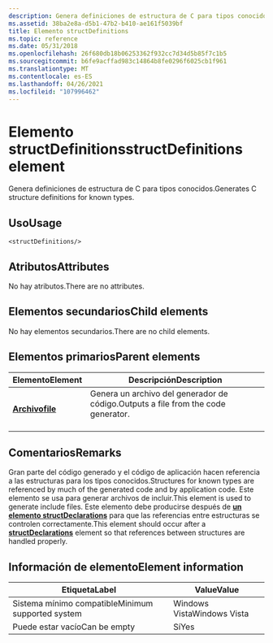 ```yaml
---
description: Genera definiciones de estructura de C para tipos conocidos.
ms.assetid: 38ba2e8a-d5b1-47b2-b410-ae161f5039bf
title: Elemento structDefinitions
ms.topic: reference
ms.date: 05/31/2018
ms.openlocfilehash: 26f680db18b06253362f932cc7d34d5b85f7c1b5
ms.sourcegitcommit: b6fe9acffad983c14864b8fe0296f6025cb1f961
ms.translationtype: MT
ms.contentlocale: es-ES
ms.lasthandoff: 04/26/2021
ms.locfileid: "107996462"
---
```

# <a name="structdefinitions-element"></a><span data-ttu-id="fc183-103">Elemento structDefinitions</span><span class="sxs-lookup"><span data-stu-id="fc183-103">structDefinitions element</span></span>

<span data-ttu-id="fc183-104">Genera definiciones de estructura de C para tipos conocidos.</span><span class="sxs-lookup"><span data-stu-id="fc183-104">Generates C structure definitions for known types.</span></span>

## <a name="usage"></a><span data-ttu-id="fc183-105">Uso</span><span class="sxs-lookup"><span data-stu-id="fc183-105">Usage</span></span>

``` syntax
<structDefinitions/>
```

## <a name="attributes"></a><span data-ttu-id="fc183-106">Atributos</span><span class="sxs-lookup"><span data-stu-id="fc183-106">Attributes</span></span>

<span data-ttu-id="fc183-107">No hay atributos.</span><span class="sxs-lookup"><span data-stu-id="fc183-107">There are no attributes.</span></span>

## <a name="child-elements"></a><span data-ttu-id="fc183-108">Elementos secundarios</span><span class="sxs-lookup"><span data-stu-id="fc183-108">Child elements</span></span>

<span data-ttu-id="fc183-109">No hay elementos secundarios.</span><span class="sxs-lookup"><span data-stu-id="fc183-109">There are no child elements.</span></span>

## <a name="parent-elements"></a><span data-ttu-id="fc183-110">Elementos primarios</span><span class="sxs-lookup"><span data-stu-id="fc183-110">Parent elements</span></span>



| <span data-ttu-id="fc183-111">Elemento</span><span class="sxs-lookup"><span data-stu-id="fc183-111">Element</span></span>                         | <span data-ttu-id="fc183-112">Descripción</span><span class="sxs-lookup"><span data-stu-id="fc183-112">Description</span></span>                                                    |
|---------------------------------|----------------------------------------------------------------|
| [<span data-ttu-id="fc183-113">**Archivo**</span><span class="sxs-lookup"><span data-stu-id="fc183-113">**file**</span></span>](file.md)<br/> | <span data-ttu-id="fc183-114">Genera un archivo del generador de código.</span><span class="sxs-lookup"><span data-stu-id="fc183-114">Outputs a file from the code generator.</span></span><br/> <br/> |



## <a name="remarks"></a><span data-ttu-id="fc183-115">Comentarios</span><span class="sxs-lookup"><span data-stu-id="fc183-115">Remarks</span></span>

<span data-ttu-id="fc183-116">Gran parte del código generado y el código de aplicación hacen referencia a las estructuras para los tipos conocidos.</span><span class="sxs-lookup"><span data-stu-id="fc183-116">Structures for known types are referenced by much of the generated code and by application code.</span></span> <span data-ttu-id="fc183-117">Este elemento se usa para generar archivos de incluir.</span><span class="sxs-lookup"><span data-stu-id="fc183-117">This element is used to generate include files.</span></span> <span data-ttu-id="fc183-118">Este elemento debe producirse después de [**un elemento structDeclarations**](structdeclarations.md) para que las referencias entre estructuras se controlen correctamente.</span><span class="sxs-lookup"><span data-stu-id="fc183-118">This element should occur after a [**structDeclarations**](structdeclarations.md) element so that references between structures are handled properly.</span></span>

## <a name="element-information"></a><span data-ttu-id="fc183-119">Información de elemento</span><span class="sxs-lookup"><span data-stu-id="fc183-119">Element information</span></span>



| <span data-ttu-id="fc183-120">Etiqueta</span><span class="sxs-lookup"><span data-stu-id="fc183-120">Label</span></span> | <span data-ttu-id="fc183-121">Value</span><span class="sxs-lookup"><span data-stu-id="fc183-121">Value</span></span> |
|-------------------------------------|---------------|
| <span data-ttu-id="fc183-122">Sistema mínimo compatible</span><span class="sxs-lookup"><span data-stu-id="fc183-122">Minimum supported system</span></span><br/> | <span data-ttu-id="fc183-123">Windows Vista</span><span class="sxs-lookup"><span data-stu-id="fc183-123">Windows Vista</span></span> |
| <span data-ttu-id="fc183-124">Puede estar vacío</span><span class="sxs-lookup"><span data-stu-id="fc183-124">Can be empty</span></span>                        | <span data-ttu-id="fc183-125">Sí</span><span class="sxs-lookup"><span data-stu-id="fc183-125">Yes</span></span>           |



 

 




